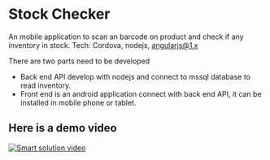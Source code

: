 # Stock Checker

An mobile application to scan an barcode on product and check if any inventory in stock. Tech: Cordova, nodejs, angularjs@1.x

There are two parts need to be developed
- Back end API develop with nodejs and connect to mssql database to read inventory.
- Front end is an android application connect with back end API, it can be installed in mobile phone or tablet.

## Here is a demo video

[![Smart solution video](https://img.youtube.com/vi/a8UtXSSanjg/0.jpg)](https://www.youtube.com/watch?v=a8UtXSSanjg)
